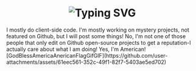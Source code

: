<div align="center">
    <h1>
        <img src="https://readme-typing-svg.herokuapp.com?font=Jetbrains+mono&size=40&duration=3000&color=33FF33&center=true&vCenter=true&width=435&lines=Hello!..+I'm+CodeMonster;This+is..;..my+Github profile..;" alt="Typing SVG"/>
    </h1>
</div>
I mostly do client-side code.
I'm mostly working on mystery projects, not featured on Github, but I will post some things!
No, I'm not one of those people that only edit on Github open-source projects to get a reputation-I actually care about what I am doing!
Yes, I'm American! [GodBlessAmericaAnericanFlagGifGIF](https://github.com/user-attachments/assets/61eec561-352c-49f1-82f7-5403ae5ed702)
